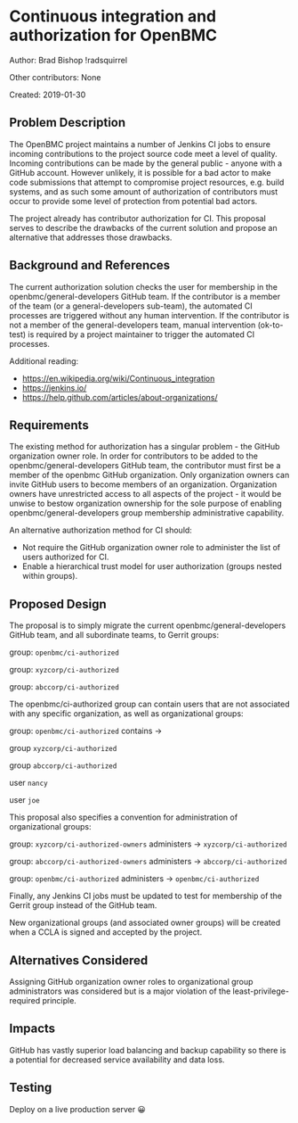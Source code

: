 # Continuous integration and authorization for OpenBMC

Author: Brad Bishop !radsquirrel

Other contributors: None

Created: 2019-01-30

## Problem Description

The OpenBMC project maintains a number of Jenkins CI jobs to ensure incoming
contributions to the project source code meet a level of quality. Incoming
contributions can be made by the general public - anyone with a GitHub account.
However unlikely, it is possible for a bad actor to make code submissions that
attempt to compromise project resources, e.g. build systems, and as such some
amount of authorization of contributors must occur to provide some level of
protection from potential bad actors.

The project already has contributor authorization for CI. This proposal serves
to describe the drawbacks of the current solution and propose an alternative
that addresses those drawbacks.

## Background and References

The current authorization solution checks the user for membership in the
openbmc/general-developers GitHub team. If the contributor is a member of the
team (or a general-developers sub-team), the automated CI processes are
triggered without any human intervention. If the contributor is not a member of
the general-developers team, manual intervention (ok-to-test) is required by a
project maintainer to trigger the automated CI processes.

Additional reading:

- <https://en.wikipedia.org/wiki/Continuous_integration>
- <https://jenkins.io/>
- <https://help.github.com/articles/about-organizations/>

## Requirements

The existing method for authorization has a singular problem - the GitHub
organization owner role. In order for contributors to be added to the
openbmc/general-developers GitHub team, the contributor must first be a member
of the openbmc GitHub organization. Only organization owners can invite GitHub
users to become members of an organization. Organization owners have
unrestricted access to all aspects of the project - it would be unwise to bestow
organization ownership for the sole purpose of enabling
openbmc/general-developers group membership administrative capability.

An alternative authorization method for CI should:

- Not require the GitHub organization owner role to administer the list of users
  authorized for CI.
- Enable a hierarchical trust model for user authorization (groups nested within
  groups).

## Proposed Design

The proposal is to simply migrate the current openbmc/general-developers GitHub
team, and all subordinate teams, to Gerrit groups:

group: `openbmc/ci-authorized`

group: `xyzcorp/ci-authorized`

group: `abccorp/ci-authorized`

The openbmc/ci-authorized group can contain users that are not associated with
any specific organization, as well as organizational groups:

group: `openbmc/ci-authorized` contains ->

group `xyzcorp/ci-authorized`

group `abccorp/ci-authorized`

user `nancy`

user `joe`

This proposal also specifies a convention for administration of organizational
groups:

group: `xyzcorp/ci-authorized-owners` administers -> `xyzcorp/ci-authorized`

group: `abccorp/ci-authorized-owners` administers -> `abccorp/ci-authorized`

group: `openbmc/ci-authorized` administers -> `openbmc/ci-authorized`

Finally, any Jenkins CI jobs must be updated to test for membership of the
Gerrit group instead of the GitHub team.

New organizational groups (and associated owner groups) will be created when a
CCLA is signed and accepted by the project.

## Alternatives Considered

Assigning GitHub organization owner roles to organizational group administrators
was considered but is a major violation of the least-privilege-required
principle.

## Impacts

GitHub has vastly superior load balancing and backup capability so there is a
potential for decreased service availability and data loss.

## Testing

Deploy on a live production server 😀
